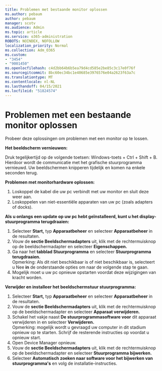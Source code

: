 ```yaml
---
title: Problemen met bestaande monitor oplossen
ms.author: pebaum
author: pebaum
manager: scotv
ms.audience: Admin
ms.topic: article
ms.service: o365-administration
ROBOTS: NOINDEX, NOFOLLOW
localization_priority: Normal
ms.collection: Adm_O365
ms.custom:
- "3454"
- "9001450"
ms.openlocfilehash: c4d2bb64b6b5ea79d4cd585e2be85c3c17e0f76f
ms.sourcegitcommit: 8bc60ec34bc1e40685e3976576e04a2623f63a7c
ms.translationtype: MT
ms.contentlocale: nl-NL
ms.lasthandoff: 04/15/2021
ms.locfileid: "51824574"
---
```

# <a name="troubleshoot-an-existing-monitor"></a>Problemen met een bestaande monitor oplossen

Probeer deze oplossingen om problemen met een monitor op te lossen. 

**Het beeldscherm vernieuwen:**

Druk tegelijkertijd op de volgende toetsen: Windows-toets + Ctrl + Shift + B. Hierdoor wordt de communicatie met het grafische stuurprogramma vernieuwd. Uw beeldschermen knipperen tijdelijk en komen na enkele seconden terug.

**Problemen met monitorhardware oplossen:**

1. Loskoppel de kabel die uw pc verbindt met uw monitor en sluit deze weer aan.
2. Loskoppelen van niet-essentiële apparaten van uw pc (zoals adapters of docks).

**Als u onlangs een update op uw pc hebt geïnstalleerd, kunt u het display-stuurprogramma terugdraaien:**

1. Selecteer **Start,** typ **Apparaatbeheer** en selecteer **Apparaatbeheer** in de resultaten.
2. Vouw de **sectie Beeldschermadapters** uit, klik met de rechtermuisknop op de beeldschermadapter en selecteer **Eigenschappen.**
3. Ga naar het **tabblad Stuurprogramma** en selecteer **Stuurprogramma terugdraaien.** <br>
Opmerking: Als dit niet beschikbaar is of niet beschikbaar is, selecteert u Nee **in** de onderstaande opties om naar de volgende stap te gaan.
4. Mogelijk moet u uw pc opnieuw opstarten voordat deze wijzigingen van kracht worden.

**Verwijder en installeer het beeldschermstuur stuurprogramma:**

1. Selecteer **Start,** typ **Apparaatbeheer** en selecteer **Apparaatbeheer** in de resultaten.
2. Vouw de **sectie Beeldschermadapters** uit, klik met de rechtermuisknop op de beeldschermadapter en selecteer **Apparaat verwijderen.** 
3. Schakel het vakje naast **De stuurprogrammasoftware voor** dit apparaat verwijderen in en selecteer **Verwijderen.**<br>
Opmerking: mogelijk wordt u gevraagd uw computer in dit stadium opnieuw op te starten. Schrijf de resterende instructies op voordat u opnieuw start.
4. Open Device Manager opnieuw.
5. Vouw de **sectie Beeldschermadapters** uit, klik met de rechtermuisknop op de beeldschermadapter en selecteer **Stuurprogramma bijwerken.**
6. Selecteer **Automatisch zoeken naar software voor het bijwerken van stuurprogramma's** en volg de installatie-instructies.